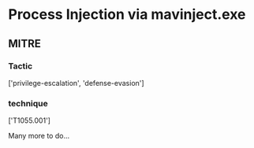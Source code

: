 # Process Injection via mavinject.exe

## MITRE

### Tactic
['privilege-escalation', 'defense-evasion']

### technique
['T1055.001']

Many more to do...
